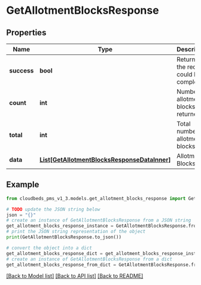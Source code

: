 # GetAllotmentBlocksResponse


## Properties

Name | Type | Description | Notes
------------ | ------------- | ------------- | -------------
**success** | **bool** | Returns if the request could be completed | [optional] 
**count** | **int** | Number of allotment blocks returned | [optional] 
**total** | **int** | Total number of allotment blocks | [optional] 
**data** | [**List[GetAllotmentBlocksResponseDataInner]**](GetAllotmentBlocksResponseDataInner.md) | Allotment Blocks | [optional] 

## Example

```python
from cloudbeds_pms_v1_3.models.get_allotment_blocks_response import GetAllotmentBlocksResponse

# TODO update the JSON string below
json = "{}"
# create an instance of GetAllotmentBlocksResponse from a JSON string
get_allotment_blocks_response_instance = GetAllotmentBlocksResponse.from_json(json)
# print the JSON string representation of the object
print(GetAllotmentBlocksResponse.to_json())

# convert the object into a dict
get_allotment_blocks_response_dict = get_allotment_blocks_response_instance.to_dict()
# create an instance of GetAllotmentBlocksResponse from a dict
get_allotment_blocks_response_from_dict = GetAllotmentBlocksResponse.from_dict(get_allotment_blocks_response_dict)
```
[[Back to Model list]](../README.md#documentation-for-models) [[Back to API list]](../README.md#documentation-for-api-endpoints) [[Back to README]](../README.md)


